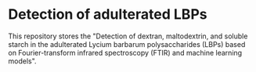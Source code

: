 # Detection of adulterated LBPs

This repository stores the "Detection of dextran, maltodextrin, and soluble starch in the adulterated Lycium barbarum polysaccharides (LBPs) based on Fourier-transform infrared spectroscopy (FTIR) and machine learning models".
